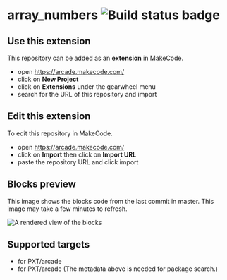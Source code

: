 # array_numbers ![Build status badge](https://github.com/michaelbraunrentonschools/array_numbers/workflows/MakeCode/badge.svg)



## Use this extension

This repository can be added as an **extension** in MakeCode.

* open https://arcade.makecode.com/
* click on **New Project**
* click on **Extensions** under the gearwheel menu
* search for the URL of this repository and import

## Edit this extension

To edit this repository in MakeCode.

* open https://arcade.makecode.com/
* click on **Import** then click on **Import URL**
* paste the repository URL and click import

## Blocks preview

This image shows the blocks code from the last commit in master.
This image may take a few minutes to refresh.

![A rendered view of the blocks](https://github.com/michaelbraunrentonschools/array_numbers/raw/master/.makecode/blocks.png)

## Supported targets

* for PXT/arcade
* for PXT/arcade
(The metadata above is needed for package search.)

